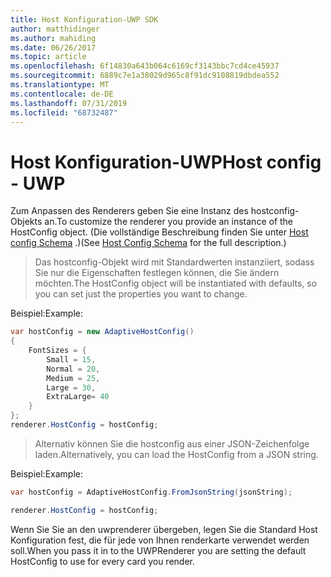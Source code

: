 ```yaml
---
title: Host Konfiguration-UWP SDK
author: matthidinger
ms.author: mahiding
ms.date: 06/26/2017
ms.topic: article
ms.openlocfilehash: 6f14830a643b064c6169cf3143bbc7cd4ce45937
ms.sourcegitcommit: 6889c7e1a38029d965c8f91dc9108819dbdea552
ms.translationtype: MT
ms.contentlocale: de-DE
ms.lasthandoff: 07/31/2019
ms.locfileid: "68732487"
---
```

# <a name="host-config---uwp"></a><span data-ttu-id="08509-102">Host Konfiguration-UWP</span><span class="sxs-lookup"><span data-stu-id="08509-102">Host config - UWP</span></span>

<span data-ttu-id="08509-103">Zum Anpassen des Renderers geben Sie eine Instanz des hostconfig-Objekts an.</span><span class="sxs-lookup"><span data-stu-id="08509-103">To customize the renderer you provide an instance of the HostConfig object.</span></span> <span data-ttu-id="08509-104">(Die vollständige Beschreibung finden Sie unter [Host config Schema](../../../rendering-cards/host-config.md) .)</span><span class="sxs-lookup"><span data-stu-id="08509-104">(See [Host Config Schema](../../../rendering-cards/host-config.md) for the full description.)</span></span>

> <span data-ttu-id="08509-105">Das hostconfig-Objekt wird mit Standardwerten instanziiert, sodass Sie nur die Eigenschaften festlegen können, die Sie ändern möchten.</span><span class="sxs-lookup"><span data-stu-id="08509-105">The HostConfig object will be instantiated with defaults, so you can set just the properties you want to change.</span></span>

<span data-ttu-id="08509-106">Beispiel:</span><span class="sxs-lookup"><span data-stu-id="08509-106">Example:</span></span>

```csharp
var hostConfig = new AdaptiveHostConfig() 
{
    FontSizes = {
        Small = 15,
        Normal = 20,
        Medium = 25,
        Large = 30,
        ExtraLarge= 40
    }
};
renderer.HostConfig = hostConfig;
```

> <span data-ttu-id="08509-107">Alternativ können Sie die hostconfig aus einer JSON-Zeichenfolge laden.</span><span class="sxs-lookup"><span data-stu-id="08509-107">Alternatively, you can load the HostConfig from a JSON string.</span></span>

<span data-ttu-id="08509-108">Beispiel:</span><span class="sxs-lookup"><span data-stu-id="08509-108">Example:</span></span>

```csharp
var hostConfig = AdaptiveHostConfig.FromJsonString(jsonString); 

renderer.HostConfig = hostConfig;
```

<span data-ttu-id="08509-109">Wenn Sie Sie an den uwprenderer übergeben, legen Sie die Standard Host Konfiguration fest, die für jede von Ihnen renderkarte verwendet werden soll.</span><span class="sxs-lookup"><span data-stu-id="08509-109">When you pass it in to the UWPRenderer you are setting the default HostConfig to use for every card you render.</span></span>
